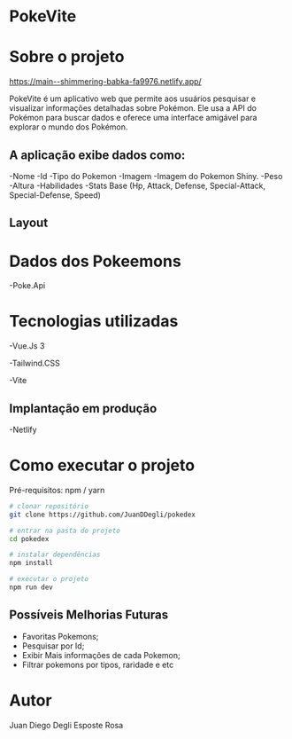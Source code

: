 # PokeVite

# Sobre o projeto

https://main--shimmering-babka-fa9976.netlify.app/

PokeVite é um aplicativo web que permite aos usuários pesquisar e visualizar informações detalhadas sobre Pokémon. Ele usa a API do Pokémon para buscar dados e oferece uma interface amigável para explorar o mundo dos Pokémon.


## A aplicação exibe dados como:
-Nome
-Id
-Tipo do Pokemon
-Imagem
-Imagem do Pokemon Shiny.
-Peso
-Altura
-Habilidades
-Stats Base (Hp, Attack, Defense, Special-Attack, Special-Defense, Speed)

## Layout


# Dados dos Pokeemons
-Poke.Api


# Tecnologias utilizadas
-Vue.Js 3

-Tailwind.CSS

-Vite

## Implantação em produção
-Netlify

# Como executar o projeto

Pré-requisitos: npm / yarn

```bash
# clonar repositório
git clone https://github.com/JuanDDegli/pokedex

# entrar na pasta do projeto
cd pokedex

# instalar dependências
npm install

# executar o projeto
npm run dev
```

## Possíveis Melhorias Futuras
- Favoritas Pokemons;
- Pesquisar por Id;
- Exibir Mais informações de cada Pokemon;
- Filtrar pokemons por tipos, raridade e etc 

# Autor

Juan Diego Degli Esposte Rosa

